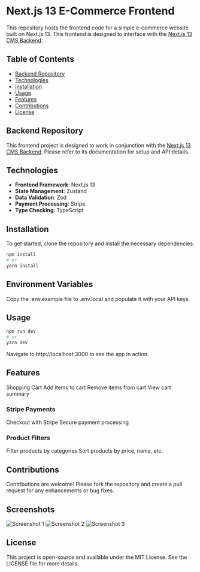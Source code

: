 # Next.js 13 E-Commerce Frontend

This repository hosts the frontend code for a simple e-commerce website built on Next.js 13. This frontend is designed to interface with the [Next.js 13 CMS Backend](https://github.com/minlost/next13-CMS-backend).

## Table of Contents

- [Backend Repository](#backend-repository)
- [Technologies](#technologies)
- [Installation](#installation)
- [Usage](#usage)
- [Features](#features)
- [Contributions](#contributions)
- [License](#license)

## Backend Repository

This frontend project is designed to work in conjunction with the [Next.js 13 CMS Backend](https://github.com/minlost/next13-CMS-backend). Please refer to its documentation for setup and API details.

## Technologies

- **Frontend Framework**: Next.js 13
- **State Management**: Zustand
- **Data Validation**: Zod
- **Payment Processing**: Stripe
- **Type Checking**: TypeScript

## Installation

To get started, clone the repository and install the necessary dependencies:

```bash
npm install
# or
yarn install

```

## Environment Variables

Copy the .env.example file to .env.local and populate it with your API keys.

## Usage

```bash
npm run dev
# or
yarn dev

```

Navigate to http://localhost:3000 to see the app in action.

## Features

Shopping Cart
Add items to cart
Remove items from cart
View cart summary

### Stripe Payments

Checkout with Stripe
Secure payment processing

### Product Filters

Filter products by categories
Sort products by price, name, etc.

## Contributions

Contributions are welcome! Please fork the repository and create a pull request for any enhancements or bug fixes.

## Screenshots

![Screenshot 1](https://iili.io/HyhPjHb.png)
![Screenshot 2](https://iili.io/HyhLRl1.png)
![Screenshot 3](https://iili.io/HyhLiOb.png)

## License

This project is open-source and available under the MIT License. See the LICENSE file for more details.
